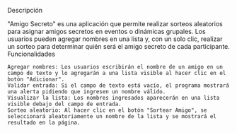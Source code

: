 Descripción

"Amigo Secreto" es una aplicación que permite realizar sorteos aleatorios para asignar amigos secretos en eventos o dinámicas grupales. Los usuarios pueden agregar nombres en una lista y, con un solo clic, realizar un sorteo para determinar quién será el amigo secreto de cada participante.
Funcionalidades

    Agregar nombres: Los usuarios escribirán el nombre de un amigo en un campo de texto y lo agregarán a una lista visible al hacer clic en el botón "Adicionar".
    Validar entrada: Si el campo de texto está vacío, el programa mostrará una alerta pidiendo que ingresen un nombre válido.
    Visualizar la lista: Los nombres ingresados aparecerán en una lista visible debajo del campo de entrada.
    Sorteo aleatorio: Al hacer clic en el botón "Sortear Amigo", se seleccionará aleatoriamente un nombre de la lista y se mostrará el resultado en la página.
